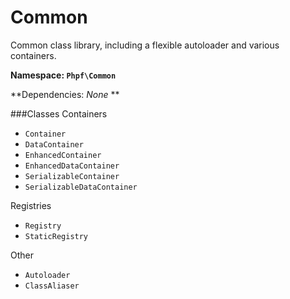 Common
======

Common class library, including a flexible autoloader and various containers.

**Namespace: `Phpf\Common`**

**Dependencies: _None_ **

###Classes
Containers
 * `Container`
 * `DataContainer`
 * `EnhancedContainer`
 * `EnhancedDataContainer`
 * `SerializableContainer`
 * `SerializableDataContainer`

Registries
 * `Registry`
 * `StaticRegistry`

Other
 * `Autoloader`
 * `ClassAliaser`
